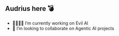 ## Audrius here 💣

- 🦾🤖🤳🏿 I’m currently working on Evil AI
- 👾 I’m looking to collaborate on Agentic AI projects
